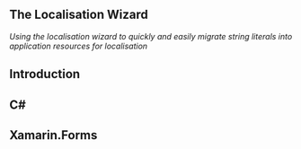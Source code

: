 ## The Localisation Wizard

*Using the localisation wizard to quickly and easily migrate string literals into application resources for localisation*

## Introduction

## C#

## Xamarin.Forms
